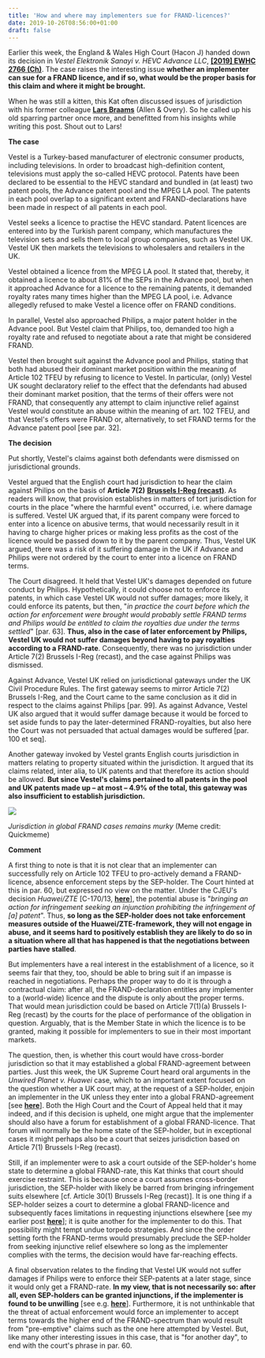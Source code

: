 ```yaml
---
title: 'How and where may implementers sue for FRAND-licences?'
date: 2019-10-26T08:56:00+01:00
draft: false
---
```


  
Earlier this week, the England & Wales High Court (Hacon J) handed down its decision in _Vestel Elektronik Sanayi v. HEVC Advance LLC_, [**\[2019\] EWHC 2766 (Ch)**](https://www.bailii.org/ew/cases/EWHC/Ch/2019/2766.html). The case raises the interesting issue **whether an implementer can sue for a FRAND licence, and if so, what would be the proper basis for this claim and where it might be brought.**  
  
When he was still a kitten, this Kat often discussed issues of jurisdiction with his former colleague [**Lars Braams**](http://www.allenovery.com/people/en-gb/Pages/Lars-Braams.aspx) (Allen & Overy). So he called up his old sparring partner once more, and benefitted from his insights while writing this post. Shout out to Lars!  
  
**The case**  
  
Vestel is a Turkey-based manufacturer of electronic consumer products, including televisions. In order to broadcast high-definition content, televisions must apply the so-called HEVC protocol. Patents have been declared to be essential to the HEVC standard and bundled in (at least) two patent pools, the Advance patent pool and the MPEG LA pool. The patents in each pool overlap to a significant extent and FRAND-declarations have been made in respect of all patents in each pool.  
  
Vestel seeks a licence to practise the HEVC standard. Patent licences are entered into by the Turkish parent company, which manufactures the television sets and sells them to local group companies, such as Vestel UK. Vestel UK then markets the televisions to wholesalers and retailers in the UK.  
  
Vestel obtained a licence from the MPEG LA pool. It stated that, thereby, it obtained a licence to about 81% of the SEPs in the Advance pool, but when it approached Advance for a licence to the remaining patents, it demanded royalty rates many times higher than the MPEG LA pool, i.e. Advance allegedly refused to make Vestel a licence offer on FRAND conditions.  
  
In parallel, Vestel also approached Philips, a major patent holder in the Advance pool. But Vestel claim that Philips, too, demanded too high a royalty rate and refused to negotiate about a rate that might be considered FRAND.  
  
Vestel then brought suit against the Advance pool and Philips, stating that both had abused their dominant market position within the meaning of Article 102 TFEU by refusing to licence to Vestel. In particular, (only) Vestel UK sought declaratory relief to the effect that the defendants had abused their dominant market position, that the terms of their offers were not FRAND, that consequently any attempt to claim injunctive relief against Vestel would constitute an abuse within the meaning of art. 102 TFEU, and that Vestel's offers were FRAND or, alternatively, to set FRAND terms for the Advance patent pool \[see par. 32\].  
  
**The decision**  
  
Put shortly, Vestel's claims against both defendants were dismissed on jurisdictional grounds.  
  
Vestel argued that the English court had jurisdiction to hear the claim against Philips on the basis of **Article 7(2)** [**Brussels I-Reg (recast)**](https://eur-lex.europa.eu/legal-content/EN/ALL/?uri=celex%3A32012R1215). As readers will know, that provision establishes in matters of tort jurisdiction for courts in the place "where the harmful event" occurred, i.e. where damage is suffered. Vestel UK argued that, if its parent company were forced to enter into a licence on abusive terms, that would necessarily result in it having to charge higher prices or making less profits as the cost of the licence would be passed down to it by the parent company. Thus, Vestel UK argued, there was a risk of it suffering damage in the UK if Advance and Philips were not ordered by the court to enter into a licence on FRAND terms.  
  
The Court disagreed. It held that Vestel UK's damages depended on future conduct by Philips. Hypothetically, it could choose not to enforce its patents, in which case Vestel UK would not suffer damages; more likely, it could enforce its patents, but then, "_in practice the court before which the action for enforcement were brought would probably settle FRAND terms and Philips would be entitled to claim the royalties due under the terms settled_" \[par. 63\]. **Thus, also in the case of later enforcement by Philips, Vestel UK would not suffer damages beyond having to pay royalties according to a FRAND-rate**. Consequently, there was no jurisdiction under Article 7(2) Brussels I-Reg (recast), and the case against Philips was dismissed.  
  
Against Advance, Vestel UK relied on jurisdictional gateways under the UK Civil Procedure Rules. The first gateway seems to mirror Article 7(2) Brussels I-Reg, and the Court came to the same conclusion as it did in respect to the claims against Philips \[par. 99\]. As against Advance, Vestel UK also argued that it would suffer damage because it would be forced to set aside funds to pay the later-determined FRAND-royalties, but also here the Court was not persuaded that actual damages would be suffered \[par. 100 et seq\].  
  
Another gateway invoked by Vestel grants English courts jurisdiction in matters relating to property situated within the jurisdiction. It argued that its claims related, inter alia, to UK patents and that therefore its action should be allowed. **But since Vestel's claims pertained to all patents in the pool and UK patents made up – at most – 4.9% of the total, this gateway was also insufficient to establish jurisdiction.**  
  

[![](https://1.bp.blogspot.com/-DoJv1NXBDpc/XbP5vtsa-eI/AAAAAAAAADk/YXe0_hbE3TQqY5f_6QoYyWJQYhT8Dj2zwCLcBGAsYHQ/s320/20191025%2BFRAND%2Bimplementers.jpg)](https://1.bp.blogspot.com/-DoJv1NXBDpc/XbP5vtsa-eI/AAAAAAAAADk/YXe0_hbE3TQqY5f_6QoYyWJQYhT8Dj2zwCLcBGAsYHQ/s1600/20191025%2BFRAND%2Bimplementers.jpg)

_Jurisdiction in global FRAND cases remains murky_ (Meme credit: Quickmeme)

**Comment**  
  
A first thing to note is that it is not clear that an implementer can successfully rely on Article 102 TFEU to pro-actively demand a FRAND-licence, absence enforcement steps by the SEP-holder. The Court hinted at this in par. 60, but expressed no view on the matter. Under the CJEU's decision _Huawei/ZTE_ \[C-170/13, [**here**](http://curia.europa.eu/juris/liste.jsf?num=C-170/13)\], the potential abuse is "_bringing an action for infringement seeking an injunction prohibiting the infringement of \[a\] patent_". Thus, **so long as the SEP-holder does not take enforcement measures outside of the Huawei/ZTE-framework, they will not engage in abuse, and it seems hard to positively establish they are likely to do so in a situation where all that has happened is that the negotiations between parties have stalled**.  
  
But implementers have a real interest in the establishment of a licence, so it seems fair that they, too, should be able to bring suit if an impasse is reached in negotiations. Perhaps the proper way to do it is through a contractual claim: after all, the FRAND-declaration entitles any implementer to a (world-wide) licence and the dispute is only about the proper terms. That would mean jurisdiction could be based on Article 7(1)(a) Brussels I-Reg (recast) by the courts for the place of performance of the obligation in question. Arguably, that is the Member State in which the licence is to be granted, making it possible for implementers to sue in their most important markets.  
  
The question, then, is whether this court would have cross-border jurisdiction so that it may established a global FRAND-agreement between parties. Just this week, the UK Supreme Court heard oral arguments in the _Unwired Planet v. Huawei_ case, which to an important extent focused on the question whether a UK court may, at the request of a SEP-holder, enjoin an implementer in the UK unless they enter into a global FRAND-agreement \[see [**here**](https://www.supremecourt.uk/cases/uksc-2018-0214.html)\]. Both the High Court and the Court of Appeal held that it may indeed, and if this decision is upheld, one might argue that the implementer should also have a forum for establishment of a global FRAND-licence. That forum will normally be the home state of the SEP-holder, but in exceptional cases it might perhaps also be a court that seizes jurisdiction based on Article 7(1) Brussels I-Reg (recast).  
  
Still, if an implementer were to ask a court outside of the SEP-holder's home state to determine a global FRAND-rate, this Kat thinks that court should exercise restraint. This is because once a court assumes cross-border jurisdiction, the SEP-holder with likely be barred from bringing infringement suits elsewhere \[cf. Article 30(1) Brussels I-Reg (recast)\]. It is one thing if a SEP-holder seizes a court to determine a global FRAND-licence and subsequently faces limitations in requesting injunctions elsewhere \[see my earlier post [**here**](http://ipkitten.blogspot.com/2019/08/are-frand-disputes-too-complex-for-pi.html)\]; it is quite another for the implementer to do this. That possibility might tempt undue torpedo strategies. And since the order setting forth the FRAND-terms would presumably preclude the SEP-holder from seeking injunctive relief elsewhere so long as the implementer complies with the terms, the decision would have far-reaching effects.  
  
A final observation relates to the finding that Vestel UK would not suffer damages if Philips were to enforce their SEP-patents at a later stage, since it would only get a FRAND-rate. **In my view, that is not necessarily so: after all, even SEP-holders can be granted injunctions, if the implementer is found to be unwilling** \[see e.g. [**here**](http://ipkitten.blogspot.com/2019/05/dutch-court-of-appeal-injuncts.html)\]. Furthermore, it is not unthinkable that the threat of actual enforcement would force an implementer to accept terms towards the higher end of the FRAND-spectrum than would result from "pre-emptive" claims such as the one here attempted by Vestel. But, like many other interesting issues in this case, that is "for another day", to end with the court's phrase in par. 60.